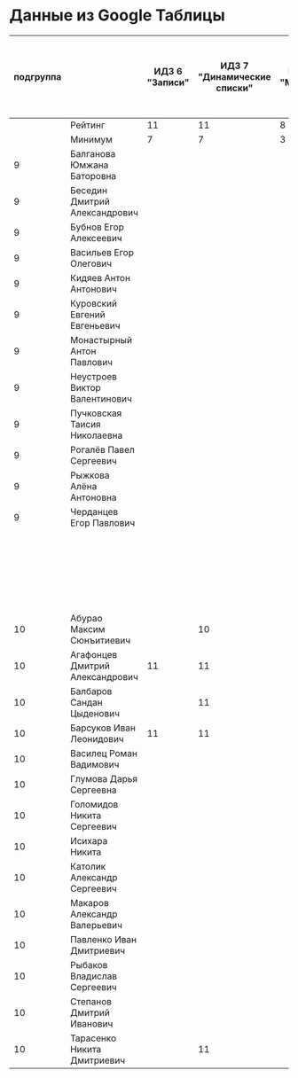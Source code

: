 # Данные из Google Таблицы

| подгруппа |  | ИДЗ 6 "Записи" | ИДЗ 7 "Динамические списки" | ИДЗ 8 "Модули" | ИДЗ 9 "Битовые маски в С++" | ИДЗ СУММА | КР 1 | КР 2 | Коллоквиум | 25.фев | 04.мар | 11.мар | 18.мар | 25.мар | 01.апр | 08.апр | Tue Apr 15 2025 00:00:00 GMT+1000 (Vladivostok Standard Time) | Tue Apr 22 2025 00:00:00 GMT+1000 (Vladivostok Standard Time) | Tue Apr 29 2025 00:00:00 GMT+1000 (Vladivostok Standard Time) | 06.май | 13.май | 20.май | 27.май | Tue Jun 03 2025 00:00:00 GMT+1000 (Vladivostok Standard Time) | Tue Jun 10 2025 00:00:00 GMT+1000 (Vladivostok Standard Time) | Tue Jun 17 2025 00:00:00 GMT+1000 (Vladivostok Standard Time) | Tue Jun 24 2025 00:00:00 GMT+1000 (Vladivostok Standard Time) | Tue Jul 01 2025 00:00:00 GMT+1000 (Vladivostok Standard Time) | Посещения | Общие задания | Конспект | Сумма баллов |  |
| --- | --- | --- | --- | --- | --- | --- | --- | --- | --- | --- | --- | --- | --- | --- | --- | --- | --- | --- | --- | --- | --- | --- | --- | --- | --- | --- | --- | --- | --- | --- | --- | --- | --- |
|  | Рейтинг | 11 | 11 | 8 | 11 | 41 | 12 | 12 | 15 |  |  |  |  |  |  |  |  |  |  |  |  |  |  |  |  |  |  |  | 4 | 12 | 4 | 100 |  |
|  | Минимум | 7 | 7 | 3 | 7 | 24 | 8 | 8 | 9 |  |  |  |  |  |  |  |  |  |  |  |  |  |  |  |  |  |  |  | 3 | 7 | 2 | 61 |  |
| 9 | Балганова Юмжана Баторовна |  |  |  |  | 0 | 12 |  |  | 1 | 1 | 1 | 1 | 0 | 1 | 1 | 1 |  |  |  |  |  |  |  |  |  |  |  | 1.6 |  |  | 13.6 | неудовлетворительно |
| 9 | Беседин Дмитрий Александрович |  |  |  |  | 0 |  |  |  | 1 | 1 | 1 | 0 | 0 | 0 | 0 | 1 |  |  |  |  |  |  |  |  |  |  |  | 1 |  |  | 1 | неудовлетворительно |
| 9 | Бубнов Егор Алексеевич |  |  |  |  | 0 | 8 |  |  | 1 | 1 | 1 | 1 | 1 | 1 | 0 | 1 |  |  |  |  |  |  |  |  |  |  |  | 1.6 |  |  | 9.6 | неудовлетворительно |
| 9 | Васильев Егор Олегович |  |  |  |  | 0 | 11 |  |  | 1 | 1 | 1 | 0 | 0 | 1 | 1 | 1 |  |  |  |  |  |  |  |  |  |  |  | 1.4 |  |  | 12.4 | неудовлетворительно |
| 9 | Кидяев Антон Антонович |  |  |  |  | 0 | 12 |  |  | 1 | 1 | 1 | 0 | 0 | 1 | 1 | 1 |  |  |  |  |  |  |  |  |  |  |  | 1.4 |  |  | 13.4 | неудовлетворительно |
| 9 | Куровский Евгений Евгеньевич |  |  |  |  | 0 | 0 |  |  | 1 | 1 | 0 | 1 | 0 | 1 | 1 | 1 |  |  |  |  |  |  |  |  |  |  |  | 1.4 |  |  | 1.4 | неудовлетворительно |
| 9 | Монастырный Антон Павлович |  |  |  |  | 0 | 0 |  |  | 1 | 1 | 1 | 1 | 1 | 1 | 1 | 1 |  |  |  |  |  |  |  |  |  |  |  | 1.8 |  |  | 1.8 | неудовлетворительно |
| 9 | Неустроев Виктор Валентинович |  |  |  |  | 0 | 11 |  |  | 1 | 1 | 0 | 0 | 0 | 1 | 1 | 1 |  |  |  |  |  |  |  |  |  |  |  | 1.2 |  |  | 12.2 | неудовлетворительно |
| 9 | Пучковская Таисия Николаевна |  |  |  |  | 0 | 12 |  |  | 1 | 1 | 1 | 1 | 1 | 1 | 1 | 1 |  |  |  |  |  |  |  |  |  |  |  | 1.8 |  |  | 13.8 | неудовлетворительно |
| 9 | Рогалёв Павел Сергеевич |  |  |  |  | 0 |  |  |  | 1 | 1 | 0 | 0 | 0 | 0 | 0 | 1 |  |  |  |  |  |  |  |  |  |  |  | 0.8 |  |  | 0.8 | неудовлетворительно |
| 9 | Рыжкова Алёна Антоновна |  |  |  |  | 0 | 12 |  |  | 1 | 1 | 1 | 1 | 1 | 1 | 1 | 1 |  |  |  |  |  |  |  |  |  |  |  | 1.8 |  |  | 13.8 | неудовлетворительно |
| 9 | Черданцев Егор Павлович |  |  |  |  | 0 | 8 |  |  | 1 | 1 | 1 | 1 | 1 | 1 | 1 | 1 |  |  |  |  |  |  |  |  |  |  |  | 1.8 |  |  | 9.8 | неудовлетворительно |
|  |  |  |  |  |  |  |  |  |  | 22.фев | 01.мар | 15.мар | 22.мар | 29.мар | 05.апр | Sat Apr 12 2025 00:00:00 GMT+1000 (Vladivostok Standard Time) | Sat Apr 19 2025 00:00:00 GMT+1000 (Vladivostok Standard Time) | Sat Apr 26 2025 00:00:00 GMT+1000 (Vladivostok Standard Time) | 03.май | 10.май | 17.май | 24.май | 31.май | Sat Jun 07 2025 00:00:00 GMT+1000 (Vladivostok Standard Time) | Sat Jun 14 2025 00:00:00 GMT+1000 (Vladivostok Standard Time) | Sat Jun 21 2025 00:00:00 GMT+1000 (Vladivostok Standard Time) | Sat Jun 28 2025 00:00:00 GMT+1000 (Vladivostok Standard Time) | Sat Jul 05 2025 00:00:00 GMT+1000 (Vladivostok Standard Time) |  |  |  |  |  |
| 10 | Абурао Максим Сюнъитиевич |  | 10 |  |  | 10 | 11 |  |  | 1 | 1 | 1 | 1 | 1 | 1 | 1 | 1 |  |  |  |  |  |  |  |  |  |  |  | 1.8 |  |  | 22.8 | неудовлетворительно |
| 10 | Агафонцев Дмитрий Александрович | 11 | 11 |  |  | 22 | 12 |  |  | 1 | 1 | 1 | 1 | 1 | 1 | 1 | 1 |  |  |  |  |  |  |  |  |  |  |  | 1.8 |  |  | 35.8 | неудовлетворительно |
| 10 | Балбаров Сандан Цыденович |  | 11 |  |  | 11 |  |  |  | 0 | 0 | 0 | 0 | 1 | 1 | 0 | 0 |  |  |  |  |  |  |  |  |  |  |  | 0.6 |  |  | 11.6 | неудовлетворительно |
| 10 | Барсуков Иван Леонидович | 11 | 11 |  |  | 22 | 12 |  |  | 1 | 1 | 1 | 1 | 1 | 1 | 1 | 1 |  |  |  |  |  |  |  |  |  |  |  | 1.8 | 8 |  | 43.8 | неудовлетворительно |
| 10 | Василец Роман Вадимович |  |  |  |  | 0 | 12 |  |  | 1 | 1 | 1 | 1 | 1 | 1 | 1 | 1 |  |  |  |  |  |  |  |  |  |  |  | 1.8 |  |  | 13.8 | неудовлетворительно |
| 10 | Глумова Дарья Сергеевна |  |  |  |  | 0 | 8 |  |  | 1 | 1 | 1 | 1 | 1 | 1 | 1 | 1 |  |  |  |  |  |  |  |  |  |  |  | 1.8 |  |  | 9.8 | неудовлетворительно |
| 10 | Голомидов Никита Сергеевич |  |  |  |  | 0 | 0 |  |  | 1 | 1 | 1 | 1 | 1 | 1 | 1 | 1 |  |  |  |  |  |  |  |  |  |  |  | 1.8 |  |  | 1.8 | неудовлетворительно |
| 10 | Исихара Никита |  |  |  |  | 0 | 0 |  |  | 1 | 1 | 1 | 1 | 1 | 1 | 1 | 1 |  |  |  |  |  |  |  |  |  |  |  | 1.8 |  |  | 1.8 | неудовлетворительно |
| 10 | Католик Александр Сергеевич |  |  |  |  | 0 | 8 |  |  | 1 | 1 | 1 | 1 | 1 | 1 | 1 | 1 |  |  |  |  |  |  |  |  |  |  |  | 1.8 |  |  | 9.8 | неудовлетворительно |
| 10 | Макаров Александр Валерьевич |  |  |  |  | 0 | 10 |  |  | 1 | 1 | 1 | 0 | 0 | 1 | 1 | 1 |  |  |  |  |  |  |  |  |  |  |  | 1.4 |  |  | 11.4 | неудовлетворительно |
| 10 | Павленко Иван Дмитриевич |  |  |  |  | 0 | 0 |  |  | 1 | 1 | 1 | 1 | 1 | 1 | 1 | 1 |  |  |  |  |  |  |  |  |  |  |  | 1.8 |  |  | 1.8 | неудовлетворительно |
| 10 | Рыбаков Владислав Сергеевич |  |  |  |  | 0 |  |  |  | 1 | 1 | 1 | 1 | 1 | 1 | 1 | 1 |  |  |  |  |  |  |  |  |  |  |  | 1.8 |  |  | 1.8 | неудовлетворительно |
| 10 | Степанов Дмитрий Иванович |  |  |  |  | 0 |  |  |  | 1 | 1 | 1 | 1 | 1 | 1 | 1 | 1 |  |  |  |  |  |  |  |  |  |  |  | 1.8 |  |  | 1.8 | неудовлетворительно |
| 10 | Тарасенко Никита Дмитриевич |  | 11 |  |  | 11 | 12 |  |  | 1 | 1 | 1 | 1 | 1 | 1 | 1 | 1 |  |  |  |  |  |  |  |  |  |  |  | 1.8 |  |  | 24.8 | неудовлетворительно |
